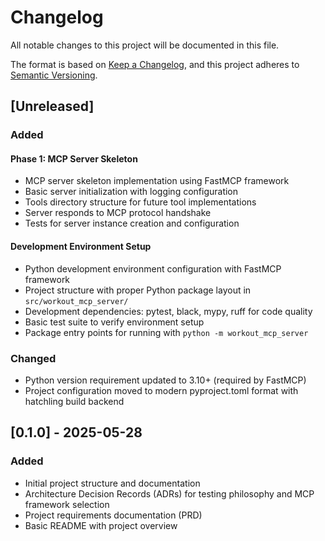 # Changelog

All notable changes to this project will be documented in this file.

The format is based on [Keep a Changelog](https://keepachangelog.com/en/1.0.0/),
and this project adheres to [Semantic Versioning](https://semver.org/spec/v2.0.0.html).

## [Unreleased]

### Added

#### Phase 1: MCP Server Skeleton
- MCP server skeleton implementation using FastMCP framework
- Basic server initialization with logging configuration  
- Tools directory structure for future tool implementations
- Server responds to MCP protocol handshake
- Tests for server instance creation and configuration

#### Development Environment Setup
- Python development environment configuration with FastMCP framework
- Project structure with proper Python package layout in `src/workout_mcp_server/`
- Development dependencies: pytest, black, mypy, ruff for code quality
- Basic test suite to verify environment setup
- Package entry points for running with `python -m workout_mcp_server`

### Changed
- Python version requirement updated to 3.10+ (required by FastMCP)
- Project configuration moved to modern pyproject.toml format with hatchling build backend

## [0.1.0] - 2025-05-28

### Added
- Initial project structure and documentation
- Architecture Decision Records (ADRs) for testing philosophy and MCP framework selection
- Project requirements documentation (PRD)
- Basic README with project overview